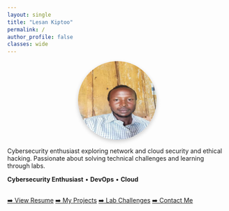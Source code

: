 ```yaml
---
layout: single
title: "Lesan Kiptoo"
permalink: /
author_profile: false
classes: wide
---
```


<!-- Profile photo -->
<p align="center">
  <img src="/assets/images/lesanProfile.jpg" alt="Lesan Kiptoo" style="width:180px; border-radius: 50%; box-shadow: 0 4px 10px rgba(0,0,0,0.2);">
</p>

<!-- One clear tagline -->
<p class="text-center">
  Cybersecurity enthusiast exploring network and cloud security and ethical hacking. Passionate about solving technical challenges and learning through labs.
</p>

<!-- Subfields / Interests -->
<p class="text-center">
  <strong>Cybersecurity Enthusiast</strong> &bull; <strong>DevOps</strong> &bull; <strong>Cloud</strong>
</p>

<!-- Buttons styled with Minimal Mistakes built-in classes -->
<p class="text-center" style="margin-top: 30px;">
  <a href="/resume/" class="btn btn--primary">➡️ View Resume</a>
  <a href="/projects/" class="btn btn--info">➡️ My Projects</a>
  <a href="/labs/" class="btn btn--success">➡️ Lab Challenges</a>
  <a href="/contact/" class="btn btn--warning">➡️ Contact Me</a>
</p>



